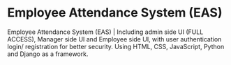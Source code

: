# Employee Attendance System (EAS)
Employee Attendance System (EAS) | Including admin side UI (FULL ACCESS), Manager side UI and Employee side UI, with user authentication login/ registration for better security. Using HTML, CSS, JavaScript, Python and Django as a framework.



